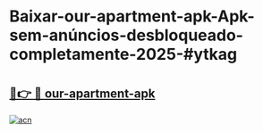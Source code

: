 # Baixar-our-apartment-apk-Apk-sem-anúncios-desbloqueado-completamente-2025-#ytkag

# <h2><a href="https://ainizakaria.my?title=our-apartment-apk&ref=24M">🔗👉 🔴 our-apartment-apk</a></h2>

[![acn](https://github.com/user-attachments/assets/0f9c940e-d8b0-45ae-aac7-cd30a18b3e1c)](https://ainizakaria.my?title=our-apartment-apk&ref=24M)

